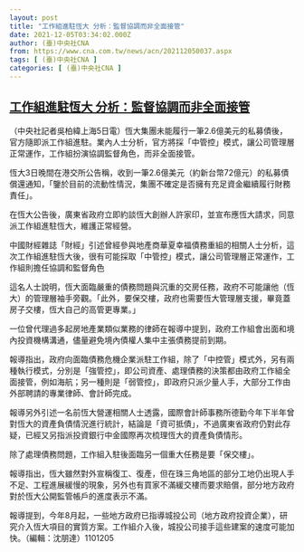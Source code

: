 ```yaml
---
layout: post
title: "工作組進駐恆大 分析：監督協調而非全面接管"
date: 2021-12-05T03:34:02.000Z
author: (臺)中央社CNA
from: https://www.cna.com.tw/news/acn/202112050037.aspx
tags: [ (臺)中央社CNA ]
categories: [ (臺)中央社CNA ]
---
```

<!--1638675242000-->
[工作組進駐恆大 分析：監督協調而非全面接管](https://www.cna.com.tw/news/acn/202112050037.aspx)
------

<div>
<div></div><div><p>（中央社記者吳柏緯上海5日電）恆大集團未能履行一筆2.6億美元的私募債後，官方隨即派工作組進駐。業內人士分析，官方將採「中管控」模式，讓公司管理層正常運作，工作組扮演協調監督角色，而非全面接管。</p><p>恆大3日晚間在港交所公告稱，收到一筆2.6億美元（約新台幣72億元）的私募債償還通知，「鑒於目前的流動性情況，集團不確定是否擁有充足資金繼續履行財務責任」。</p><p>在恆大公告後，廣東省政府立即約談恆大創辦人許家印，並宣布應恆大請求，同意派工作組進駐恆大，維護正常經營。</p><p>中國財經雜誌「財經」引述曾經參與地產商華夏幸福債務重組的相關人士分析，這次工作組進駐恆大後，很有可能採取「中管控」模式，讓公司管理層正常運作，工作組則擔任協調和監督角色</p><p>這名人士說明，恆大面臨嚴重的債務問題與沉重的交房任務，政府不可能讓他（恆大）的管理層袖手旁觀。「此外，要保交樓，政府也需要恆大管理層支援，畢竟蓋房子交樓，恆大自己的高管更專業。」</p><p>一位曾代理過多起房地產業類似業務的律師在報導中提到，政府工作組會出面和境內投資機構溝通，儘量避免境內債權人集中主張債務提前到期。</p><p>報導指出，政府向面臨債務危機企業派駐工作組，除了「中控管」模式外，另有兩種執行模式，分別是「強管控」，即公司資產、處理債務的決策都由政府工作組全面接管，例如海航；另一種則是「弱管控」，即政府只派少量人手，大部分工作由外部聘請的專業律師、會計師完成。</p><p>報導另外引述一名前恆大營運相關人士透露，國際會計師事務所德勤今年下半年曾對恆大的資產負債情況進行統計，結論是「資可抵債」，不過廣東省政府仍對此存疑，已經又另指派投資銀行中金國際再次梳理恆大的資產負債情形。</p><p>除了處理債務問題，工作組入駐後面臨另一個重大任務是要「保交樓」。</p><p>報導指出，恆大雖然對外宣稱復工、復產，但在珠三角地區的部分工地仍出現人手不足、工程進展緩慢的現象，另外也有買家不滿緩交樓而要求賠償，部分地方政府對於恆大公開監管帳戶的進度表示不滿。</p><p>報導提到，今年8月起，一些地方政府已指導城投公司（地方政府投資企業），研究介入恆大項目的實質方案。工作組介入後，城投公司接手這些建案的速度可能加快。（編輯：沈朋達）1101205</p></div>
</div>
